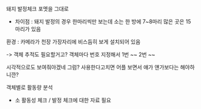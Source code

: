 돼지 발정체크 포멧을 그대로 

- 차이점 : 돼지 발정의 경우 한마리씩만 보는데
소는 한 방에 7~8마리 
많은 곳은 15마리가 있음

환경 : 카메라가 천장 가장자리에 비스듬히 보게 설치되어 있음

-> 객체 추적도 필요할거고? 객체마다 번호 지정해서 1번 ~~ 2번 ~~

시각적으로도 보여줘야겠네 그럼? 사용한다고치면 어플 보면서 얘가 얜가보다는 해야하니깐?

객체별로 활동량 분석 



+ 소 활동성 체크 / 발정 체크에 대한 자료 필요
